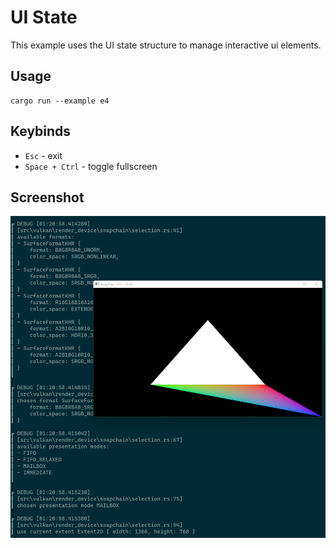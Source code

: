 # UI State

This example uses the UI state structure to manage interactive ui elements.

## Usage

```
cargo run --example e4
```

## Keybinds

* `Esc` - exit
* `Space + Ctrl` - toggle fullscreen

## Screenshot

![screenshot](./screenshot.PNG)
